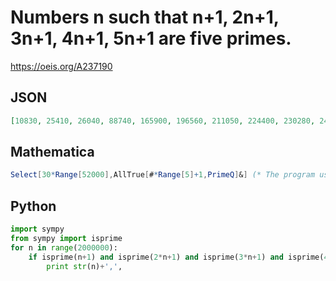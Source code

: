 # Numbers n such that n\+1, 2n\+1, 3n\+1, 4n\+1, 5n\+1 are five primes\.
https://oeis.org/A237190
## JSON
```JSON
[10830, 25410, 26040, 88740, 165900, 196560, 211050, 224400, 230280, 247710, 268500, 268920, 375480, 377490, 420330, 451410, 494340, 512820, 592620, 604170, 735750, 751290, 765780, 799170, 808080, 952680, 975660, 1053690, 1064190, 1132860, 1156170, 1532370, 1559580]
```
## Mathematica
```Mathematica
Select[30*Range[52000],AllTrue[#*Range[5]+1,PrimeQ]&] (* The program uses the AllTrue function from Mathematica version 10 *) (* _Harvey P. Dale_, Dec 31 2017 *)
```
## Python
```Python
import sympy
from sympy import isprime
for n in range(2000000):
    if isprime(n+1) and isprime(2*n+1) and isprime(3*n+1) and isprime(4*n+1) and isprime(5*n+1):
        print str(n)+',',
```
